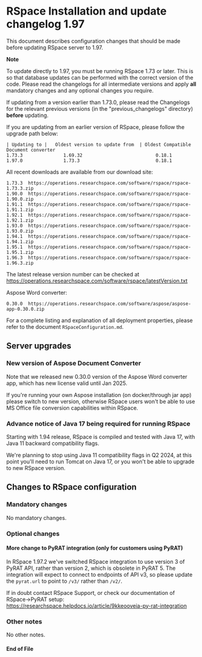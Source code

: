 RSpace Installation and update changelog 1.97
=============================================

This document describes configuration changes that should be made before updating RSpace server to 1.97.

**Note**

To update directly to 1.97, you must be running RSpace 1.73 or later.
This is so that database updates can be performed with the correct version of the code.
Please read the changelogs for all intermediate versions and apply **all** mandatory changes and any optional changes you require.

If updating from a version earlier than 1.73.0, please read the Changelogs for the relevant previous
versions (in the "previous_changelogs" directory) **before** updating.

If you are updating from an earlier version of RSpace, please follow the upgrade path below:

    | Updating to |   Oldest version to update from  | Oldest Compatible Document converter
    1.73.3               1.69.32                           0.18.1
    1.97.0               1.73.3                            0.18.1

All recent downloads are available from our download site:

    1.73.3  https://operations.researchspace.com/software/rspace/rspace-1.73.3.zip
    1.90.0  https://operations.researchspace.com/software/rspace/rspace-1.90.0.zip
    1.91.1  https://operations.researchspace.com/software/rspace/rspace-1.91.1.zip
    1.92.1  https://operations.researchspace.com/software/rspace/rspace-1.92.1.zip
    1.93.0  https://operations.researchspace.com/software/rspace/rspace-1.93.0.zip
    1.94.1  https://operations.researchspace.com/software/rspace/rspace-1.94.1.zip
    1.95.1  https://operations.researchspace.com/software/rspace/rspace-1.95.1.zip
    1.96.3  https://operations.researchspace.com/software/rspace/rspace-1.96.3.zip

The latest release version number can be checked at https://operations.researchspace.com/software/rspace/latestVersion.txt

Aspose Word converter:

    0.30.0  https://operations.researchspace.com/software/aspose/aspose-app-0.30.0.zip

For a complete listing and explanation of all deployment properties, please refer to the document `RSpaceConfiguration.md`.

## Server upgrades

### New version of Aspose Document Converter

Note that we released new 0.30.0 version of the Aspose Word converter app, which has new license valid until Jan 2025.

If you're running your own Aspose installation (on docker/through jar app) please switch to new version,
otherwise RSpace users won't be able to use MS Office file conversion capabilities within RSpace.

### Advance notice of Java 17 being required for running RSpace

Starting with 1.94 release, RSpace is compiled and tested with Java 17, with Java 11 backward compatibility flags.

We're planning to stop using Java 11 compatibility flags in Q2 2024, at this point you'll need to
run Tomcat on Java 17, or you won't be able to upgrade to new RSpace version.

## Changes to RSpace configuration

### Mandatory changes

No mandatory changes.

### Optional changes

#### More change to PyRAT integration (only for customers using PyRAT)

In RSpace 1.97.2 we've switched RSpace integration to use version 3 of PyRAT API, rather than version 2, which is obsolete in PyRAT 5.
The integration will expect to connect to endpoints of API v3, so please update the `pyrat.url` to point to `/v3/` rather than `/v2/`. 

If in doubt contact RSpace Support, or check our documentation of RSpace->PyRAT setup: 
https://researchspace.helpdocs.io/article/9kkeooveia-py-rat-integration

### Other notes

No other notes.

#### End of File
